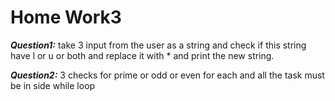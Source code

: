 # Home Work3
***Question1:*** take 3 input from the user as a string and check if this string have l or u or both and replace it with * and print the new string.

***Question2:*** 3 checks for prime or odd or even for each and all the task must be in side while loop



 
